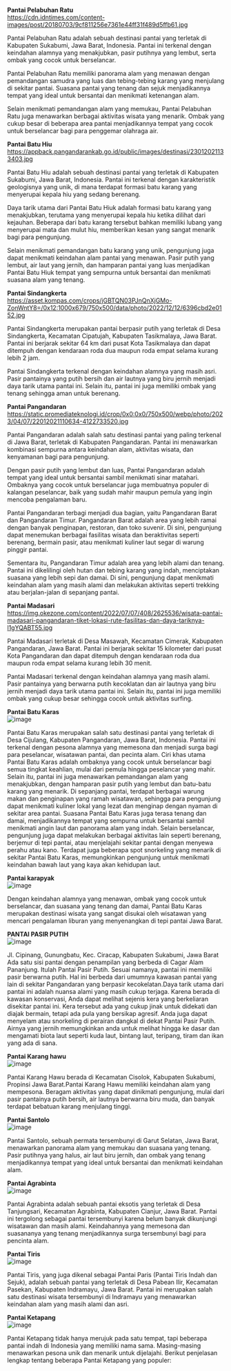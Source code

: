 **Pantai Pelabuhan Ratu** <br>
https://cdn.idntimes.com/content-images/post/20180703/9cf811256e7361e44ff31f489d5ffb61.jpg

Pantai Pelabuhan Ratu adalah sebuah destinasi pantai yang terletak di Kabupaten Sukabumi, Jawa Barat, Indonesia. Pantai ini terkenal dengan keindahan alamnya yang menakjubkan, pasir putihnya yang lembut, serta ombak yang cocok untuk berselancar.

Pantai Pelabuhan Ratu memiliki panorama alam yang menawan dengan pemandangan samudra yang luas dan tebing-tebing karang yang menjulang di sekitar pantai. Suasana pantai yang tenang dan sejuk menjadikannya tempat yang ideal untuk bersantai dan menikmati ketenangan alam.

Selain menikmati pemandangan alam yang memukau, Pantai Pelabuhan Ratu juga menawarkan berbagai aktivitas wisata yang menarik. Ombak yang cukup besar di beberapa area pantai menjadikannya tempat yang cocok untuk berselancar bagi para penggemar olahraga air.

**Pantai Batu Hiu** <br>
https://appback.pangandarankab.go.id/public/images/destinasi/23012021133403.jpg

Pantai Batu Hiu adalah sebuah destinasi pantai yang terletak di Kabupaten Sukabumi, Jawa Barat, Indonesia. Pantai ini terkenal dengan karakteristik geologisnya yang unik, di mana terdapat formasi batu karang yang menyerupai kepala hiu yang sedang berenang.

Daya tarik utama dari Pantai Batu Hiuk adalah formasi batu karang yang menakjubkan, terutama yang menyerupai kepala hiu ketika dilihat dari kejauhan. Beberapa dari batu karang tersebut bahkan memiliki lubang yang menyerupai mata dan mulut hiu, memberikan kesan yang sangat menarik bagi para pengunjung.

Selain menikmati pemandangan batu karang yang unik, pengunjung juga dapat menikmati keindahan alam pantai yang menawan. Pasir putih yang lembut, air laut yang jernih, dan hamparan pantai yang luas menjadikan Pantai Batu Hiuk tempat yang sempurna untuk bersantai dan menikmati suasana alam yang tenang.

**Pantai Sindangkerta** <br>
https://asset.kompas.com/crops/jGBTQN03PJnQnXjGMo-ZonWntY8=/0x12:1000x679/750x500/data/photo/2022/12/12/6396cbd2e0152.jpg

Pantai Sindangkerta merupakan pantai berpasir putih yang terletak di Desa Sindangkerta, Kecamatan Cipatujah, Kabupaten Tasikmalaya, Jawa Barat. Pantai ini berjarak sekitar 64 km dari pusat Kota Tasikmalaya dan dapat ditempuh dengan kendaraan roda dua maupun roda empat selama kurang lebih 2 jam.

Pantai Sindangkerta terkenal dengan keindahan alamnya yang masih asri. Pasir pantainya yang putih bersih dan air lautnya yang biru jernih menjadi daya tarik utama pantai ini. Selain itu, pantai ini juga memiliki ombak yang tenang sehingga aman untuk berenang.

**Pantai Pangandaran** <br>
https://static.promediateknologi.id/crop/0x0:0x0/750x500/webp/photo/2023/04/07/22012021110634-4122733520.jpg

Pantai Pangandaran adalah salah satu destinasi pantai yang paling terkenal di Jawa Barat, terletak di Kabupaten Pangandaran. Pantai ini menawarkan kombinasi sempurna antara keindahan alam, aktivitas wisata, dan kenyamanan bagi para pengunjung.

Dengan pasir putih yang lembut dan luas, Pantai Pangandaran adalah tempat yang ideal untuk bersantai sambil menikmati sinar matahari. Ombaknya yang cocok untuk berselancar juga membuatnya populer di kalangan peselancar, baik yang sudah mahir maupun pemula yang ingin mencoba pengalaman baru.

Pantai Pangandaran terbagi menjadi dua bagian, yaitu Pangandaran Barat dan Pangandaran Timur. Pangandaran Barat adalah area yang lebih ramai dengan banyak penginapan, restoran, dan toko suvenir. Di sini, pengunjung dapat menemukan berbagai fasilitas wisata dan beraktivitas seperti berenang, bermain pasir, atau menikmati kuliner laut segar di warung pinggir pantai.

Sementara itu, Pangandaran Timur adalah area yang lebih alami dan tenang. Pantai ini dikelilingi oleh hutan dan tebing karang yang indah, menciptakan suasana yang lebih sepi dan damai. Di sini, pengunjung dapat menikmati keindahan alam yang masih alami dan melakukan aktivitas seperti trekking atau berjalan-jalan di sepanjang pantai.

**Pantai Madasari** <br>
https://img.okezone.com/content/2022/07/07/408/2625536/wisata-pantai-madasari-pangandaran-tiket-lokasi-rute-fasilitas-dan-daya-tariknya-l1gYQABT55.jpg

Pantai Madasari terletak di Desa Masawah, Kecamatan Cimerak, Kabupaten Pangandaran, Jawa Barat. Pantai ini berjarak sekitar 15 kilometer dari pusat Kota Pangandaran dan dapat ditempuh dengan kendaraan roda dua maupun roda empat selama kurang lebih 30 menit.

Pantai Madasari terkenal dengan keindahan alamnya yang masih alami. Pasir pantainya yang berwarna putih kecoklatan dan air lautnya yang biru jernih menjadi daya tarik utama pantai ini. Selain itu, pantai ini juga memiliki ombak yang cukup besar sehingga cocok untuk aktivitas surfing.


**Pantai Batu Karas** <br>
![image](https://github.com/Shalrizky/Analisis-Pariwisata-Gamification/assets/150756706/1af6f912-2079-466e-a92f-493db29a7f2d)

Pantai Batu Karas merupakan salah satu destinasi pantai yang terletak di Desa Cijulang, Kabupaten Pangandaran, Jawa Barat, Indonesia. Pantai ini terkenal dengan pesona alamnya yang memesona dan menjadi surga bagi para peselancar, wisatawan pantai, dan pecinta alam.
Ciri khas utama Pantai Batu Karas adalah ombaknya yang cocok untuk berselancar bagi semua tingkat keahlian, mulai dari pemula hingga peselancar yang mahir. Selain itu, pantai ini juga menawarkan pemandangan alam yang menakjubkan, dengan hamparan pasir putih yang lembut dan batu-batu karang yang menarik.
Di sepanjang pantai, terdapat berbagai warung makan dan penginapan yang ramah wisatawan, sehingga para pengunjung dapat menikmati kuliner lokal yang lezat dan menginap dengan nyaman di sekitar area pantai. Suasana Pantai Batu Karas juga terasa tenang dan damai, menjadikannya tempat yang sempurna untuk bersantai sambil menikmati angin laut dan panorama alam yang indah.
Selain berselancar, pengunjung juga dapat melakukan berbagai aktivitas lain seperti berenang, berjemur di tepi pantai, atau menjelajahi sekitar pantai dengan menyewa perahu atau kano. Terdapat juga beberapa spot snorkeling yang menarik di sekitar Pantai Batu Karas, memungkinkan pengunjung untuk menikmati keindahan bawah laut yang kaya akan kehidupan laut.

**Pantai karapyak** <br>
![image](https://github.com/Shalrizky/Analisis-Pariwisata-Gamification/assets/150756706/fcb59e5f-c5e4-4ec8-a46e-65d0fefe6f81) 

Dengan keindahan alamnya yang menawan, ombak yang cocok untuk berselancar, dan suasana yang tenang dan damai, Pantai Batu Karas merupakan destinasi wisata yang sangat disukai oleh wisatawan yang mencari pengalaman liburan yang menyenangkan di tepi pantai Jawa Barat.



**PANTAI PASIR PUTIH** <br>
![image](https://github.com/Shalrizky/Analisis-Pariwisata-Gamification/assets/150756706/30b18af6-f7f0-4b45-89ab-7735f8023631)

Jl. Cipinang, Gunungbatu, Kec. Ciracap, Kabupaten Sukabumi, Jawa Barat
Ada satu sisi pantai dengan penampilan yang berbeda di Cagar Alam Pananjung. Itulah Pantai Pasir Putih. Sesuai namanya, pantai ini memiliki pasir berwarna putih. Hal ini berbeda dari umumnya kawasan pantai yang lain di sekitar Pangandaran yang berpasir kecokelatan.Daya tarik utama dari pantai ini adalah nuansa alami yang masih cukup terjaga. Karena berada di kawasan konservasi, Anda dapat melihat sejenis kera yang berkeliaran disekitar pantai ini. Kera tersebut ada yang cukup jinak untuk didekati dan diajak bermain, tetapi ada pula yang bersikap agresif. Anda juga dapat menyelam atau snorkeling di perairan dangkal di dekat Pantai Pasir Putih. Airnya yang jernih memungkinkan anda untuk melihat hingga ke dasar dan mengamati biota laut seperti kuda laut, bintang laut, teripang, tiram dan ikan yang ada di sana.

**Pantai Karang hawu** <br>
![image](https://github.com/Shalrizky/Analisis-Pariwisata-Gamification/assets/150756706/fc93c1ee-c16b-47f6-990c-6f2eda5155df)

Pantai Karang Hawu berada di Kecamatan Cisolok, Kabupaten Sukabumi, Propinsi Jawa Barat.Pantai Karang Hawu memiliki keindahan alam yang mempesona. Beragam aktivitas yang dapat dinikmati pengunjung, mulai dari pasir pantainya putih bersih, air lautnya berwarna biru muda, dan banyak terdapat bebatuan karang menjulang tinggi.

**Pantai Santolo** <br>
![image](https://github.com/Shalrizky/Analisis-Pariwisata-Gamification/assets/150756706/49c72186-3443-449b-9888-7c76d7dbd83d)

Pantai Santolo, sebuah permata tersembunyi di Garut Selatan, Jawa Barat, menawarkan panorama alam yang memukau dan suasana yang tenang. Pasir putihnya yang halus, air laut biru jernih, dan ombak yang tenang menjadikannya tempat yang ideal untuk bersantai dan menikmati keindahan alam.

**Pantai Agrabinta** <br>
![image](https://github.com/Shalrizky/Analisis-Pariwisata-Gamification/assets/150756706/badc0923-c20a-4b70-bf35-7e6f3c7f97bf)

Pantai Agrabinta adalah sebuah pantai eksotis yang terletak di Desa Tanjungsari, Kecamatan Agrabinta, Kabupaten Cianjur, Jawa Barat. Pantai ini tergolong sebagai pantai tersembunyi karena belum banyak dikunjungi wisatawan dan masih alami. Keindahannya yang memesona dan suasananya yang tenang menjadikannya surga tersembunyi bagi para pencinta alam.

**Pantai Tiris** <br>
![image](https://github.com/Shalrizky/Analisis-Pariwisata-Gamification/assets/150756706/ebeefcb0-04d4-48ec-988a-53593949e667)

Pantai Tiris, yang juga dikenal sebagai Pantai Paris (Pantai Tiris Indah dan Sejuk), adalah sebuah pantai yang terletak di Desa Pabean Ilir, Kecamatan Pasekan, Kabupaten Indramayu, Jawa Barat. Pantai ini merupakan salah satu destinasi wisata tersembunyi di Indramayu yang menawarkan keindahan alam yang masih alami dan asri.

**Pantai Ketapang** <br>
![image](https://github.com/Shalrizky/Analisis-Pariwisata-Gamification/assets/150756706/7cbba44f-eefe-4e44-9720-c351b3937c52)

Pantai Ketapang tidak hanya merujuk pada satu tempat, tapi beberapa pantai indah di Indonesia yang memiliki nama sama. Masing-masing menawarkan pesona unik dan menarik untuk dijelajahi. Berikut penjelasan lengkap tentang beberapa Pantai Ketapang yang populer:


